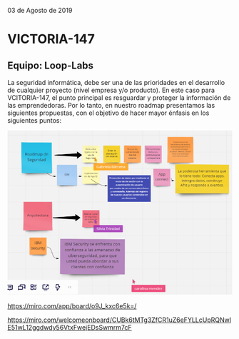 03 de Agosto de 2019

# VICTORIA-147
## Equipo: Loop-Labs
La seguridad informática, debe ser una de las prioridades en el desarrollo de cualquier proyecto (nivel empresa y/o producto). En este caso para VCITORIA-147, el punto principal es resguardar y proteger la información de las emprendedoras. Por lo tanto, en nuestro roadmap presentamos las siguientes propuestas, con el objetivo de hacer mayor énfasis en los siguientes puntos:

![Texto alternativo](../img/primer-sprint.png)


https://miro.com/app/board/o9J_kxc6e5k=/

https://miro.com/welcomeonboard/CUBk6tMTg3ZfCR1uZ6eFYLLcUpRQNwlE51wL12ggdwdy56VtxFwejEDsSwmrm7cF



